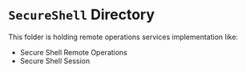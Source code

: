 ﻿# `SecureShell` Directory
This folder is holding remote operations services implementation like:
- Secure Shell Remote Operations
- Secure Shell Session

